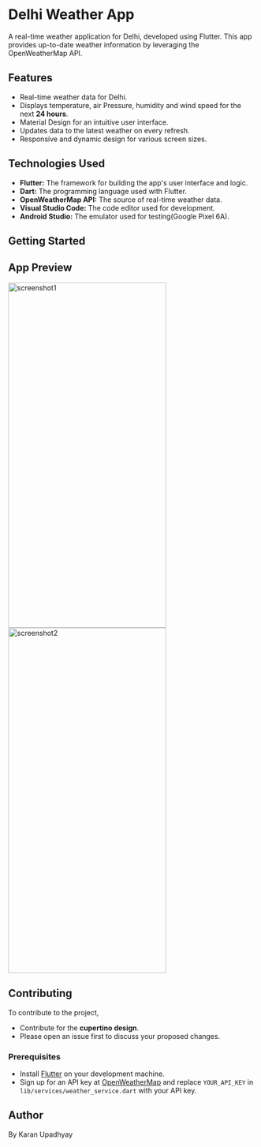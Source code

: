 # Delhi Weather App

A real-time weather application for Delhi, developed using Flutter. This app provides up-to-date weather information by leveraging the OpenWeatherMap API.

## Features

- Real-time weather data for Delhi.
- Displays temperature, air Pressure, humidity and wind speed for the next **24 hours**.
- Material Design for an intuitive user interface.
- Updates data to the latest weather on every refresh.
- Responsive and dynamic design for various screen sizes.

## Technologies Used

- **Flutter:** The framework for building the app's user interface and logic.
- **Dart:** The programming language used with Flutter.
- **OpenWeatherMap API:** The source of real-time weather data.
- **Visual Studio Code:** The code editor used for development.
- **Android Studio:** The emulator used for testing(Google Pixel 6A).

## Getting Started

## App Preview

<img src="https://github.com/karanupd12/Currency_Converter_app/assets/130437928/44c874b8-2a47-476c-8d72-0608dc3a3308" alt="screenshot1" width="320" height="700">
<img src="https://github.com/karanupd12/Currency_Converter_app/assets/130437928/4a87f189-1c1d-4168-8c90-c62932697070" alt="screenshot2" width="320" height="700">

## Contributing

To contribute to the project, 
- Contribute for the **cupertino design**.
- Please open an issue first to discuss your proposed changes.

### Prerequisites

- Install [Flutter](https://flutter.dev/docs/get-started/install) on your development machine.
- Sign up for an API key at [OpenWeatherMap](https://openweathermap.org/api) and replace `YOUR_API_KEY` in `lib/services/weather_service.dart` with your API key.

## Author

By Karan Upadhyay
